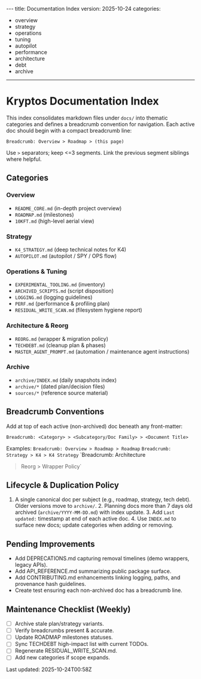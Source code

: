--- title: Documentation Index version: 2025-10-24 categories:
  - overview
  - strategy
  - operations
  - tuning
  - autopilot
  - performance
  - architecture
  - debt
  - archive
---

# Kryptos Documentation Index

This index consolidates markdown files under `docs/` into thematic categories and defines a breadcrumb convention for
navigation. Each active doc should begin with a compact breadcrumb line:

`Breadcrumb: Overview > Roadmap > (this page)`

Use `>` separators; keep <=3 segments. Link the previous segment siblings where helpful.

## Categories

### Overview
- `README_CORE.md` (in-depth project overview)
- `ROADMAP.md` (milestones)
- `10KFT.md` (high-level aerial view)

### Strategy
- `K4_STRATEGY.md` (deep technical notes for K4)
- `AUTOPILOT.md` (autopilot / SPY / OPS flow)

### Operations & Tuning
- `EXPERIMENTAL_TOOLING.md` (inventory)
- `ARCHIVED_SCRIPTS.md` (script disposition)
- `LOGGING.md` (logging guidelines)
- `PERF.md` (performance & profiling plan)
- `RESIDUAL_WRITE_SCAN.md` (filesystem hygiene report)

### Architecture & Reorg
- `REORG.md` (wrapper & migration policy)
- `TECHDEBT.md` (cleanup plan & phases)
- `MASTER_AGENT_PROMPT.md` (automation / maintenance agent instructions)

### Archive
- `archive/INDEX.md` (daily snapshots index)
- `archive/*` (dated plan/decision files)
- `sources/*` (reference source material)

## Breadcrumb Conventions

Add at top of each active (non-archived) doc beneath any front-matter:

`Breadcrumb: <Category> > <Subcategory/Doc Family> > <Document Title>`

Examples: `Breadcrumb: Overview > Roadmap > Roadmap` `Breadcrumb: Strategy > K4 > K4 Strategy` `Breadcrumb: Architecture
> Reorg > Wrapper Policy`

## Lifecycle & Duplication Policy

1. A single canonical doc per subject (e.g., roadmap, strategy, tech debt). Older versions move to `archive/`. 2.
Planning docs more than 7 days old archived (`archive/YYYY-MM-DD.md`) with index update. 3. Add `Last updated:`
timestamp at end of each active doc. 4. Use `INDEX.md` to surface new docs; update categories when adding or removing.

## Pending Improvements

- Add DEPRECATIONS.md capturing removal timelines (demo wrappers, legacy APIs).
- Add API_REFERENCE.md summarizing public package surface.
- Add CONTRIBUTING.md enhancements linking logging, paths, and provenance hash guidelines.
- Create test ensuring each non-archived doc has a breadcrumb line.

## Maintenance Checklist (Weekly)

- [ ] Archive stale plan/strategy variants.
- [ ] Verify breadcrumbs present & accurate.
- [ ] Update ROADMAP milestones statuses.
- [ ] Sync TECHDEBT high-impact list with current TODOs.
- [ ] Regenerate RESIDUAL_WRITE_SCAN.md.
- [ ] Add new categories if scope expands.

Last updated: 2025-10-24T00:58Z
